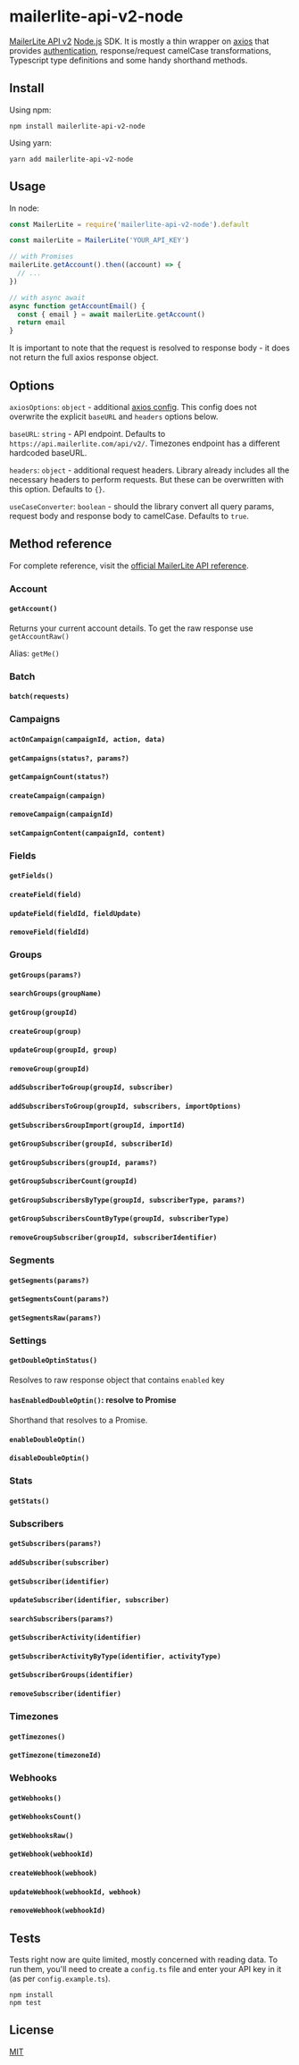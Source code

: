 # mailerlite-api-v2-node

[MailerLite API v2](https://developers.mailerlite.com/docs/getting-started-with-mailerlite-api) [Node.js](https://nodejs.org/en/) SDK. It is mostly a thin wrapper on [axios](https://github.com/axios/axios) that provides [authentication](https://developers.mailerlite.com/docs/authentication), response/request camelCase transformations, Typescript type definitions and some handy shorthand methods.


## Install

Using npm:

```
npm install mailerlite-api-v2-node
```

Using yarn:

```
yarn add mailerlite-api-v2-node
```


## Usage

In node:

```javascript
const MailerLite = require('mailerlite-api-v2-node').default

const mailerLite = MailerLite('YOUR_API_KEY')

// with Promises
mailerLite.getAccount().then((account) => {
  // ...
})

// with async await
async function getAccountEmail() {
  const { email } = await mailerLite.getAccount()
  return email
}
```

It is important to note that the request is resolved to response body - it does not return the full axios response object.


## Options

`axiosOptions`: `object` - additional [axios config](https://github.com/axios/axios#request-config). This config does not overwrite the explicit `baseURL` and `headers` options below.

`baseURL`: `string` - API endpoint. Defaults to `https://api.mailerlite.com/api/v2/`. Timezones endpoint has a different hardcoded baseURL.

`headers`: `object` - additional request headers. Library already includes all the necessary headers to perform requests. But these can be overwritten with this option. Defaults to `{}`.

`useCaseConverter`: `boolean` - should the library convert all query params, request body and response body to camelCase. Defaults to `true`.

## Method reference

For complete reference, visit the [official MailerLite API reference](https://developers.mailerlite.com/reference).


### Account


#### `getAccount()`

Returns your current account details. To get the raw response use `getAccountRaw()`

Alias: `getMe()`

### Batch

#### `batch(requests)`

### Campaigns

#### `actOnCampaign(campaignId, action, data)`

#### `getCampaigns(status?, params?)`

#### `getCampaignCount(status?)`

#### `createCampaign(campaign)`

#### `removeCampaign(campaignId)`

#### `setCampaignContent(campaignId, content)`

### Fields

#### `getFields()`

#### `createField(field)`

#### `updateField(fieldId, fieldUpdate)`

#### `removeField(fieldId)`

### Groups

#### `getGroups(params?)`

#### `searchGroups(groupName)`

#### `getGroup(groupId)`

#### `createGroup(group)`

#### `updateGroup(groupId, group)`

#### `removeGroup(groupId)`

#### `addSubscriberToGroup(groupId, subscriber)`

#### `addSubscribersToGroup(groupId, subscribers, importOptions)`

#### `getSubscribersGroupImport(groupId, importId)`

#### `getGroupSubscriber(groupId, subscriberId)`

#### `getGroupSubscribers(groupId, params?)`

#### `getGroupSubscriberCount(groupId)`

#### `getGroupSubscribersByType(groupId, subscriberType, params?)`

#### `getGroupSubscribersCountByType(groupId, subscriberType)`

#### `removeGroupSubscriber(groupId, subscriberIdentifier)`

### Segments

#### `getSegments(params?)`

#### `getSegmentsCount(params?)`

#### `getSegmentsRaw(params?)`

### Settings

#### `getDoubleOptinStatus()`

Resolves to raw response object that contains `enabled` key

#### `hasEnabledDoubleOptin()`: resolve to Promise<boolean>

Shorthand that resolves to a Promise<boolean>.

#### `enableDoubleOptin()`

#### `disableDoubleOptin()`

### Stats

#### `getStats()`

### Subscribers

#### `getSubscribers(params?)`

#### `addSubscriber(subscriber)`

#### `getSubscriber(identifier)`

#### `updateSubscriber(identifier, subscriber)`

#### `searchSubscribers(params?)`

#### `getSubscriberActivity(identifier)`

#### `getSubscriberActivityByType(identifier, activityType)`

#### `getSubscriberGroups(identifier)`

#### `removeSubscriber(identifier)`

### Timezones

#### `getTimezones()`

#### `getTimezone(timezoneId)`

### Webhooks

#### `getWebhooks()`

#### `getWebhooksCount()`

#### `getWebhooksRaw()`

#### `getWebhook(webhookId)`

#### `createWebhook(webhook)`

#### `updateWebhook(webhookId, webhook)`

#### `removeWebhook(webhookId)`


## Tests

Tests right now are quite limited, mostly concerned with reading data. To run them, you'll need to create a `config.ts` file and enter your API key in it (as per `config.example.ts`).

```
npm install
npm test
```

## License

[MIT](https://github.com/zygos/mailerlite-v2-node/blob/master/LICENSE)
